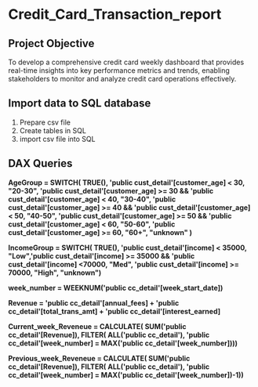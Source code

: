 # Credit_Card_Transaction_report
## Project Objective 
To develop a comprehensive credit card weekly dashboard that provides real-time insights into key performance metrics and trends, enabling stakeholders to monitor and analyze credit card operations effectively.
## Import data to SQL database
1. Prepare csv file
2. Create tables in SQL
3. import csv file into SQL

## DAX Queries
**AgeGroup = SWITCH(  TRUE(), 'public cust_detail'[customer_age] < 30, "20-30", 'public cust_detail'[customer_age] >= 30 && 'public cust_detail'[customer_age] < 40, "30-40",  'public cust_detail'[customer_age] >= 40 && 'public cust_detail'[customer_age] < 50, "40-50",  'public cust_detail'[customer_age] >= 50 && 'public cust_detail'[customer_age] < 60, "50-60",  'public cust_detail'[customer_age] >= 60, "60+", "unknown" )**

**IncomeGroup = SWITCH( TRUE(), 'public cust_detail'[income] < 35000, "Low",'public cust_detail'[income] >= 35000 && 'public cust_detail'[income] <70000, "Med", 'public cust_detail'[income] >= 70000, "High", "unknown")**

**week_number = WEEKNUM('public cc_detail'[week_start_date])**

**Revenue = 'public cc_detail'[annual_fees] + 'public cc_detail'[total_trans_amt] + 'public cc_detail'[interest_earned]**

**Current_week_Reveneue = CALCULATE( SUM('public cc_detail'[Revenue]), FILTER( ALL('public cc_detail'), 'public cc_detail'[week_number] = MAX('public cc_detail'[week_number])))**

**Previous_week_Reveneue = CALCULATE( SUM('public cc_detail'[Revenue]), FILTER( ALL('public cc_detail'), 'public cc_detail'[week_number] = MAX('public cc_detail'[week_number])-1))**

